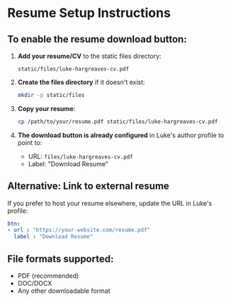 # Resume Setup Instructions

## To enable the resume download button:

1. **Add your resume/CV** to the static files directory:
   ```
   static/files/luke-hargreaves-cv.pdf
   ```

2. **Create the files directory** if it doesn't exist:
   ```bash
   mkdir -p static/files
   ```

3. **Copy your resume**:
   ```bash
   cp /path/to/your/resume.pdf static/files/luke-hargreaves-cv.pdf
   ```

4. **The download button is already configured** in Luke's author profile to point to:
   - URL: `files/luke-hargreaves-cv.pdf`
   - Label: "Download Resume"

## Alternative: Link to external resume
If you prefer to host your resume elsewhere, update the URL in Luke's profile:
```yaml
btn:
- url : "https://your-website.com/resume.pdf"
  label : "Download Resume"
```

## File formats supported:
- PDF (recommended)
- DOC/DOCX
- Any other downloadable format
